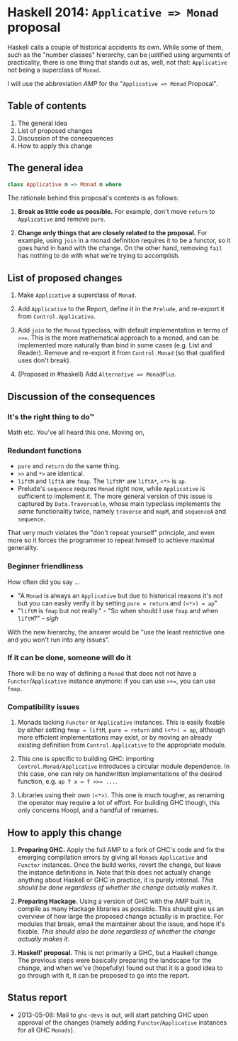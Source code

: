 Haskell 2014: `Applicative => Monad` proposal
=============================================

Haskell calls a couple of historical accidents its own. While some of them, such as the "number classes" hierarchy, can be justified using arguments of practicality, there is one thing that stands out as, well, not that: `Applicative` not being a superclass of `Monad`.

I will use the abbreviation *AMP* for the "`Applicative => Monad` Proposal".

Table of contents
-----------------

1. The general idea
1. List of proposed changes
1. Discussion of the consequences
1. How to apply this change



The general idea
----------------

```haskell
class Applicative m => Monad m where
```

The rationale behind this proposal's contents is as follows:

1. **Break as little code as possible.** For example, don't move `return` to `Applicative` and remove `pure`.

2. **Change only things that are closely related to the proposal.** For example, using `join` in a monad definition requires it to be a functor, so it goes hand in hand with the change. On the other hand, removing `fail` has nothing to do with what we're trying to accomplish.






List of proposed changes
------------------------

1. Make `Applicative` a superclass of `Monad`.

2. Add `Applicative` to the Report, define it in the `Prelude`, and re-export it from `Control.Applicative`.

3. Add `join` to the `Monad` typeclass, with default implementation in terms of `>>=`. This is the more mathematical approach to a monad, and can be implemented more naturally than bind in some cases (e.g. List and Reader). Remove and re-export it from `Control.Monad` (so that qualified uses don't break).

4. (Proposed in #haskell) Add `Alternative => MonadPlus`.



Discussion of the consequences
------------------------------



### It's the right thing to do™

Math etc. You've all heard this one. Moving on,


### Redundant functions

- `pure` and `return` do the same thing.
- `>>` and `*>` are identical.
- `liftM` and `liftA` are `fmap`. The `liftM*` are `liftA*`, `<*>` is `ap`.
- Prelude's `sequence` requres `Monad` right now, while `Applicative` is sufficient to implement it. The more general version of this issue is captured by `Data.Traversable`, whose main typeclass implements the *same* functionality twice, namely `traverse` and `mapM`, and `sequenceA` and `sequence`.

That very much violates the "don't repeat yourself" principle, and even more so it forces the programmer to repeat himself to achieve maximal generality.




### Beginner friendliness

How often did you say ...

- "A `Monad` is always an `Applicative` but due to historical reasons it's not but you can easily verify it by setting `pure = return` and `(<*>) = ap`"
- "`liftM` is `fmap` but not really." - "So when should I use `fmap` and when `liftM`?" - *sigh*

With the new hierarchy, the answer would be "use the least restrictive one and you won't run into any issues".



### If it can be done, someone will do it

There will be no way of defining a `Monad` that does not not have a `Functor`/`Applicative` instance anymore: if you can use `>>=`, you can use `fmap`.



### Compatibility issues

1. Monads lacking `Functor` or `Applicative` instances. This is easily fixable by either setting `fmap = liftM`, `pure = return` and `(<*>) = ap`, although more efficient implementations may exist, or by moving an already existing definition from `Control.Applicative` to the appropriate module.

2. This one is specific to building GHC: importing `Control.Monad/Applicative` introduces a circular module dependence. In this case, one can rely on handwritten implementations of the desired function, e.g. `ap f x = f >>= ...`.

3. Libraries using their own `(<*>)`. This one is much tougher, as renaming the operator may require a lot of effort. For building GHC though, this only concerns Hoopl, and a handful of renames.




How to apply this change
------------------------

1. **Preparing GHC.** Apply the full AMP to a fork of GHC's code and fix the emerging compilation errors by giving all `Monads` `Applicative` and `Functor` instances. Once the build works, revert the change, but leave the instance definitions in. Note that this does not actually change anything about Haskell or GHC in practice, it is purely internal. *This should be done regardless of whether the change actually makes it.*

2. **Preparing Hackage.** Using a version of GHC with the AMP built in, compile as many Hackage libraries as possible. This should give us an overview of how large the proposed change actually is in practice. For modules that break, email the maintainer about the issue, and hope it's fixable. *This should also be done regardless of whether the change actually makes it.*

3. **Haskell' proposal.** This is not primarily a GHC, but a Haskell change. The previous steps were basically preparing the landscape for the change, and when we've (hopefully) found out that it is a good idea to go through with it, it can be proposed to go into the report.




Status report
-------------

- 2013-05-08: Mail to `ghc-devs` is out, will start patching GHC upon approval of the changes (namely adding `Functor`/`Applicative` instances for all GHC `Monads`).